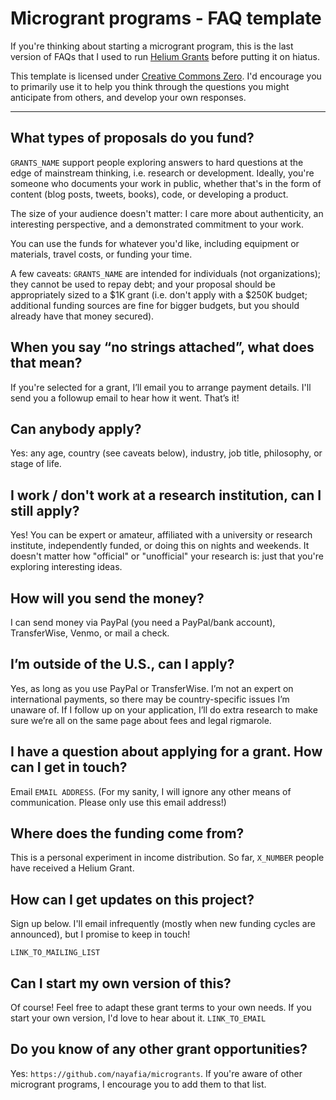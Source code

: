 # Microgrant programs - FAQ template

If you're thinking about starting a microgrant program, this is the last version of FAQs that I used to run [Helium Grants](https://www.heliumgrant.org/) before putting it on hiatus.

This template is licensed under [Creative Commons Zero](LICENSE.md). I'd encourage you to primarily use it to help you think through the questions you might anticipate from others, and develop your own responses.

---

## What types of proposals do you fund?
```GRANTS_NAME``` support people exploring answers to hard questions at the edge of mainstream thinking, i.e. research or development. Ideally, you're someone who documents your work in public, whether that's in the form of content (blog posts, tweets, books), code, or developing a product.

The size of your audience doesn't matter: I care more about authenticity, an interesting perspective, and a demonstrated commitment to your work.

You can use the funds for whatever you'd like, including equipment or materials, travel costs, or funding your time.

A few caveats: ```GRANTS_NAME``` are intended for individuals (not organizations); they cannot be used to repay debt; and your proposal should be appropriately sized to a $1K grant (i.e. don't apply with a $250K budget; additional funding sources are fine for bigger budgets, but you should already have that money secured).

## When you say “no strings attached”, what does that mean?
If you're selected for a grant, I’ll email you to arrange payment details. I'll send you a followup email to hear how it went. That’s it!

## Can anybody apply?
Yes: any age, country (see caveats below), industry, job title, philosophy, or stage of life.

## I work / don't work at a research institution, can I still apply?
Yes! You can be expert or amateur, affiliated with a university or research institute, independently funded, or doing this on nights and weekends. It doesn't matter how "official" or "unofficial" your research is: just that you're exploring interesting ideas.

## How will you send the money?
I can send money via PayPal (you need a PayPal/bank account), TransferWise, Venmo, or mail a check.

## I’m outside of the U.S., can I apply?
Yes, as long as you use PayPal or TransferWise. I’m not an expert on international payments, so there may be country-specific issues I’m unaware of. If I follow up on your application, I’ll do extra research to make sure we’re all on the same page about fees and legal rigmarole.

## I have a question about applying for a grant. How can I get in touch?
Email ```EMAIL ADDRESS```. (For my sanity, I will ignore any other means of communication. Please only use this email address!)

## Where does the funding come from?
This is a personal experiment in income distribution. So far, ```X_NUMBER``` people have received a Helium Grant.

## How can I get updates on this project?
Sign up below. I'll email infrequently (mostly when new funding cycles are announced), but I promise to keep in touch!

```LINK_TO_MAILING_LIST```
   
## Can I start my own version of this?
Of course! Feel free to adapt these grant terms to your own needs. If you start your own version, I'd love to hear about it. ```LINK_TO_EMAIL```

## Do you know of any other grant opportunities?
Yes: ```https://github.com/nayafia/microgrants```. If you're aware of other microgrant programs, I encourage you to add them to that list.
